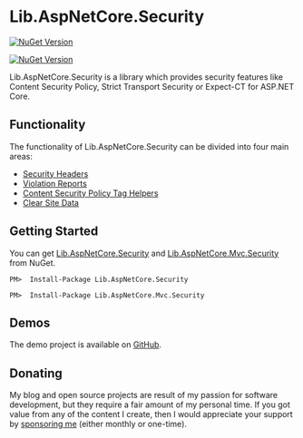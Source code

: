 ﻿# Lib.AspNetCore.Security
[![NuGet Version](https://img.shields.io/nuget/v/Lib.AspNetCore.Security?label=Lib.AspNetCore.Security&logo=nuget)](https://www.nuget.org/packages/Lib.AspNetCore.Security)

[![NuGet Version](https://img.shields.io/nuget/v/Lib.AspNetCore.Mvc.Security?label=Lib.AspNetCore.Mvc.Security&logo=nuget)](https://www.nuget.org/packages/Lib.AspNetCore.Mvc.Security)

Lib.AspNetCore.Security is a library which provides security features like Content Security Policy, Strict Transport Security or Expect-CT for ASP.NET Core.

## Functionality

The functionality of Lib.AspNetCore.Security  can be divided into four main areas:

- [Security Headers](articles/security-headers.md)
- [Violation Reports](articles/violation-reports.md)
- [Content Security Policy Tag Helpers](articles/csp-tag-helpers.md)
- [Clear Site Data](articles/clear-site-data.md)

## Getting Started

You can get [Lib.AspNetCore.Security](https://www.nuget.org/packages/Lib.AspNetCore.Security) and [Lib.AspNetCore.Mvc.Security](https://www.nuget.org/packages/Lib.AspNetCore.Mvc.Security/) from NuGet.

```
PM>  Install-Package Lib.AspNetCore.Security
```

```
PM>  Install-Package Lib.AspNetCore.Mvc.Security
```

## Demos

The demo project is available on [GitHub](https://github.com/tpeczek/Demo.AspNetCore.Security).

## Donating

My blog and open source projects are result of my passion for software development, but they require a fair amount of my personal time. If you got value from any of the content I create, then I would appreciate your support by [sponsoring me](https://github.com/sponsors/tpeczek) (either monthly or one-time).
